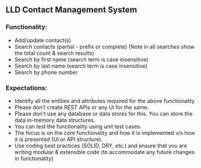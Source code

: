 ## LLD Contact Management System
### Functionality:
- Add/update contact(s)
- Search contacts (partial - prefix or complete) (Note in all searches show the total count & search results)
- Search by first name (search term is case insensitive)
- Search by last name (search term is case insensitive)
- Search by phone number

### Expectations:
- Identify all the entities and attributes required for the above functionality
- Please don’t create REST APIs or any UI for the same.
- Please don't use any database or data stores for this. You can store the data in-memory data structures.
- You can test the functionality using unit test cases.
- The focus is on the core functionality and how it is implemented v/s how it is presented (UI or API structure).
- Use coding best practices (SOLID, DRY, etc.) and ensure that you are writing modular & extensible code (to accommodate any future changes in functionality)